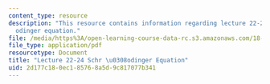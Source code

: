 ```yaml
---
content_type: resource
description: "This resource contains information regarding lecture 22-24, Schr \u0308\
  odinger equation."
file: /media/https%3A/open-learning-course-data-rc.s3.amazonaws.com/18-156-differential-analysis-ii-partial-differential-equations-and-fourier-analysis-spring-2016/2d177c180ec185768a5d9c817077b341_MIT18_156S16_lec22-24.pdf
file_type: application/pdf
resourcetype: Document
title: "Lecture 22-24 Schr \u0308odinger Equation"
uid: 2d177c18-0ec1-8576-8a5d-9c817077b341
---
```

